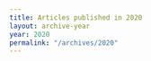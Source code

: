 ```yaml
---
title: Articles published in 2020
layout: archive-year
year: 2020
permalink: "/archives/2020"
---
```


